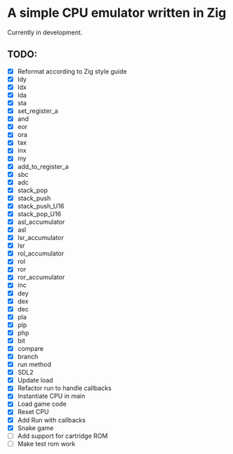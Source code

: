 # A simple CPU emulator written in Zig
  
Currently in development.

## TODO:

- [x] Reformat according to Zig style guide
- [x] ldy
- [x] ldx
- [x] lda
- [x] sta
- [x] set_register_a
- [x] and
- [x] eor
- [x] ora
- [x] tax
- [x] inx
- [x] iny
- [x] add_to_register_a
- [x] sbc
- [x] adc
- [x] stack_pop
- [x] stack_push
- [x] stack_push_U16
- [x] stack_pop_U16
- [x] asl_accumulator
- [x] asl
- [x] lsr_accumulator
- [x] lsr
- [x] rol_accumulator
- [x] rol
- [x] ror
- [x] ror_accumulator
- [x] inc
- [x] dey
- [x] dex
- [x] dec
- [x] pla
- [x] plp
- [x] php
- [x] bit
- [x] compare
- [x] branch
- [x] run method
- [x] SDL2
- [x] Update load
- [x] Refactor run to handle callbacks
- [x] Instantiate CPU in main
- [x] Load game code
- [x] Reset CPU
- [x] Add Run with callbacks
- [x] Snake game
- [ ] Add support for cartridge ROM
- [ ] Make test rom work